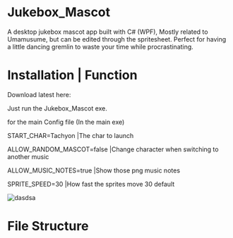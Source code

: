 # Jukebox_Mascot
A desktop jukebox mascot app built with C# (WPF), Mostly related to Umamusume, but can be edited through the spritesheet.
Perfect for having a little dancing gremlin to waste your time while procrastinating.

# Installation | Function
Download latest here:

Just run the Jukebox_Mascot exe.

for the main Config file (In the main exe)

START_CHAR=Tachyon          |The char to launch

ALLOW_RANDOM_MASCOT=false   |Change character when switching to another music

ALLOW_MUSIC_NOTES=true      |Show those png music notes

SPRITE_SPEED=30             |How fast the sprites move 30 default



![dasdsa](https://github.com/user-attachments/assets/769d2fc3-6b90-4dfe-a767-3fd6c33513d9)

# File Structure

